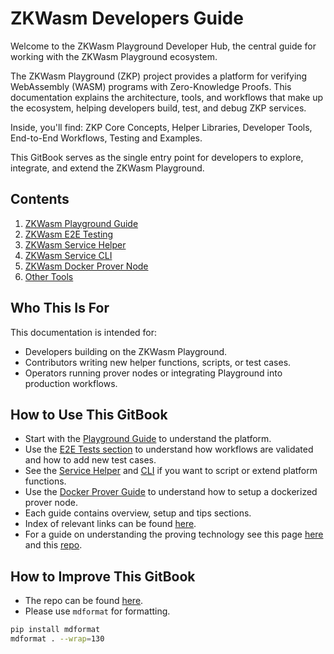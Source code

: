 # ZKWasm Developers Guide

Welcome to the ZKWasm Playground Developer Hub, the central guide for working with the ZKWasm Playground ecosystem.

The ZKWasm Playground (ZKP) project provides a platform for verifying WebAssembly (WASM) programs with Zero-Knowledge Proofs. This
documentation explains the architecture, tools, and workflows that make up the ecosystem, helping developers build, test, and
debug ZKP services.

Inside, you'll find: ZKP Core Concepts, Helper Libraries, Developer Tools, End-to-End Workflows, Testing and Examples.

This GitBook serves as the single entry point for developers to explore, integrate, and extend the ZKWasm Playground.

## Contents

1. [ZKWasm Playground Guide](./guides/zkwasm-playground/README.md)
1. [ZKWasm E2E Testing](./guides/zkwasm-e2e-testing/README.md)
1. [ZKWasm Service Helper](./guides/zkwasm-service-helper/README.md)
1. [ZKWasm Service CLI](./guides/zkwasm-service-cli/README.md)
1. [ZKWasm Docker Prover Node](./guides/prover-node-docker/README.md)
1. [Other Tools](./guides/other-tools/README.md)

## Who This Is For

This documentation is intended for:

- Developers building on the ZKWasm Playground.
- Contributors writing new helper functions, scripts, or test cases.
- Operators running prover nodes or integrating Playground into production workflows.

## How to Use This GitBook

- Start with the [Playground Guide](./guides/zkwasm-playground/README.md) to understand the platform.
- Use the [E2E Tests section](./guides/zkwasm-e2e-testing/README.md) to understand how workflows are validated and how to add new
  test cases.
- See the [Service Helper](./guides/zkwasm-service-helper/README.md) and [CLI](./guides/zkwasm-service-cli/README.md) if you want
  to script or extend platform functions.
- Use the [Docker Prover Guide](./guides/prover-node-docker/README.md) to understand how to setup a dockerized prover node.
- Each guide contains overview, setup and tips sections.
- Index of relevant links can be found [here](./links/README.md).
- For a guide on understanding the proving technology see this page [here](https://hackmd.io/@qozymandias/rkENXr3na) and this
  [repo](https://github.com/DelphinusLab/polyeval).

## How to Improve This GitBook

- The repo can be found [here](https://github.com/ZhenXunGe/zkWASM-playground-book).
- Please use `mdformat` for formatting.

```bash
pip install mdformat
mdformat . --wrap=130
```
